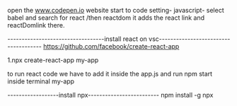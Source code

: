 open the www.codepen.io website
start to code
setting- javascript- select babel and search for react /then reactdom
it adds the react link and reactDomlink there.

----------------------------------install react on vsc-------------------------------------
https://github.com/facebook/create-react-app

1.npx create-react-app my-app

to run react code we have to add it inside the app.js
and run npm start inside terminal my-app


------------------install npx-------------------------
npm install -g npx